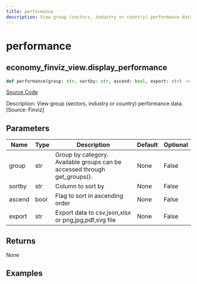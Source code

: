 ```yaml
---
title: performance
description: View group (sectors, industry or country) performance data. [Source: Finviz]
---
```

# performance

## economy_finviz_view.display_performance

```python
def performance(group: str, sortby: str, ascend: bool, export: str) -> None:
```
[Source Code](https://github.com/OpenBB-finance/OpenBBTerminal/tree/main/openbb_terminal/economy/finviz_view.py#L71)

Description: View group (sectors, industry or country) performance data. [Source: Finviz]

## Parameters

| Name | Type | Description | Default | Optional |
| ---- | ---- | ----------- | ------- | -------- |
| group | str | Group by category. Available groups can be accessed through get_groups(). | None | False |
| sortby | str | Column to sort by | None | False |
| ascend | bool | Flag to sort in ascending order | None | False |
| export | str | Export data to csv,json,xlsx or png,jpg,pdf,svg file | None | False |

## Returns

None

## Examples

